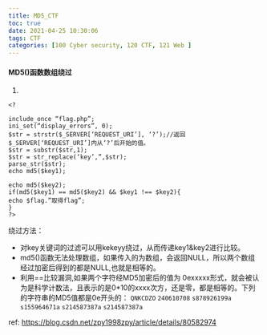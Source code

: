 ```yaml
---
title: MD5_CTF
toc: true
date: 2021-04-25 10:30:06
tags: CTF
categories: [100 Cyber security, 120 CTF, 121 Web ]
---
```



#### MD5()函数数组绕过
1.  
```
<?

include_once “flag.php”;
ini_set(“display_errors”, 0);
$str = strstr($_SERVER[‘REQUEST_URI’], ‘?’);//返回$_SERVER[‘REQUEST_URI’]内从‘?’后开始的值。
$str = substr($str,1);
$str = str_replace(‘key’,”,$str);
parse_str($str);
echo md5($key1);

echo md5($key2);
if(md5($key1) == md5($key2) && $key1 !== $key2){
echo $flag.”取得flag”;
}
?>
```
绕过方法：
*  对key关键词的过滤可以用kekeyy绕过，从而传递key1&key2进行比较。
*  md5()函数无法处理数组，如果传入的为数组，会返回NULL，所以两个数组经过加密后得到的都是NULL,也就是相等的。
*  利用==比较漏洞,如果两个字符经MD5加密后的值为 0exxxxx形式，就会被认为是科学计数法，且表示的是0*10的xxxx次方，还是零，都是相等的。下列的字符串的MD5值都是0e开头的：
`QNKCDZO`
`240610708`
`s878926199a`
`s155964671a`
`s214587387a`
`s214587387a`

ref: https://blog.csdn.net/zpy1998zpy/article/details/80582974
